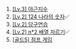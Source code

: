 1. [[Lv.3] 야근지수](https://school.programmers.co.kr/learn/courses/30/lessons/12927)
2. [[Lv.2] 124 나라의 숫자](https://school.programmers.co.kr/learn/courses/30/lessons/12899)✅
3. [[Lv.2] 당구연습](https://school.programmers.co.kr/learn/courses/30/lessons/169198)
4. [[Lv.2] n\*2 배열 자르기](https://school.programmers.co.kr/learn/courses/30/lessons/87390)✅
5. [[골드5] 점프 게임](https://www.acmicpc.net/problem/15558)
